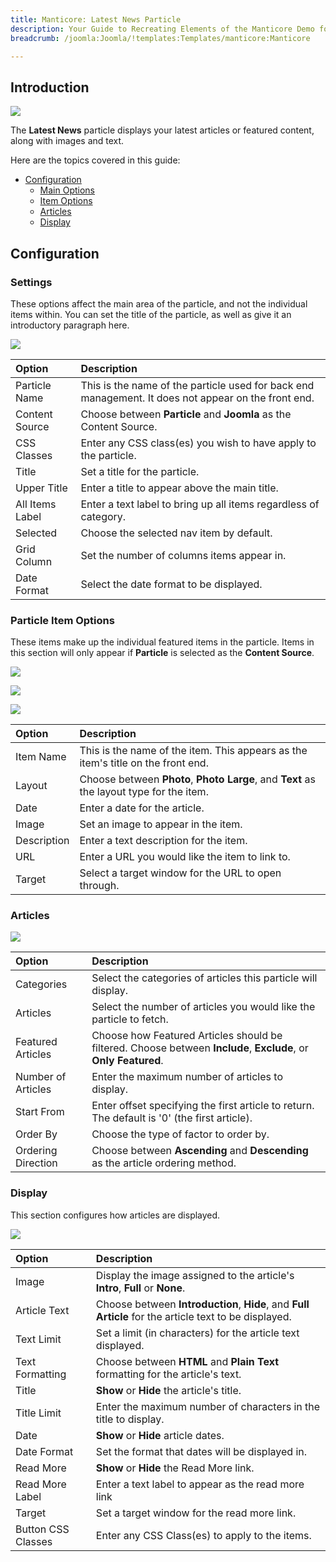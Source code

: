 ```yaml
---
title: Manticore: Latest News Particle
description: Your Guide to Recreating Elements of the Manticore Demo for Joomla
breadcrumb: /joomla:Joomla/!templates:Templates/manticore:Manticore

---
```


## Introduction

![](assets/particle_latestnews1.png)

The **Latest News** particle displays your latest articles or featured content, along with images and text.

Here are the topics covered in this guide:

* [Configuration](#configuration)
    - [Main Options](#settings)
    - [Item Options](#particle-item-options)
    - [Articles](#articles)
    - [Display](#display)

## Configuration

### Settings

These options affect the main area of the particle, and not the individual items within. You can set the title of the particle, as well as give it an introductory paragraph here.

![](assets/particle_latestnews2.png)

| Option          | Description                                                                                         |
|:--------------- |:--------------------------------------------------------------------------------------------------- |
| Particle Name   | This is the name of the particle used for back end management. It does not appear on the front end. |
| Content Source  | Choose between **Particle** and **Joomla** as the Content Source.                                   |
| CSS Classes     | Enter any CSS class(es) you wish to have apply to the particle.                                     |
| Title           | Set a title for the particle.                                                                       |
| Upper Title     | Enter a title to appear above the main title.                                                       |
| All Items Label | Enter a text label to bring up all items regardless of category.                                    |
| Selected        | Choose the selected nav item by default.                                                            |
| Grid Column     | Set the number of columns items appear in.                                                          |
| Date Format     | Select the date format to be displayed.                                                             |

### Particle Item Options

These items make up the individual featured items in the particle. Items in this section will only appear if **Particle** is selected as the **Content Source**.

![](assets/particle_latestnews3.png)

![](assets/particle_latestnews4.png)

![](assets/particle_latestnews5.png)

| Option      | Description                                                                              |
|:----------- |:---------------------------------------------------------------------------------------- |
| Item Name   | This is the name of the item. This appears as the item's title on the front end.         |
| Layout      | Choose between **Photo**, **Photo Large**, and **Text** as the layout type for the item. |
| Date        | Enter a date for the article.                                                            |
| Image       | Set an image to appear in the item.                                                      |
| Description | Enter a text description for the item.                                                   |
| URL         | Enter a URL you would like the item to link to.                                          |
| Target      | Select a target window for the URL to open through.                                      |

### Articles

![](assets/particle_latestnews6.png)

| Option             | Description                                                                                                     |
| :-----             | :-----                                                                                                          |
| Categories         | Select the categories of articles this particle will display.                                                   |
| Articles           | Select the number of articles you would like the particle to fetch.                                             |
| Featured Articles  | Choose how Featured Articles should be filtered. Choose between **Include**, **Exclude**, or **Only Featured**. |
| Number of Articles | Enter the maximum number of articles to display.                                                                |
| Start From         | Enter offset specifying the first article to return. The default is '0' (the first article).                    |
| Order By           | Choose the type of factor to order by.                                                                          |
| Ordering Direction | Choose between **Ascending** and **Descending** as the article ordering method.                                 |

### Display

This section configures how articles are displayed.

![](assets/particle_latestnews7.png)

| Option             | Description                                                                                           |
| :-----             | :-----                                                                                                |
| Image              | Display the image assigned to the article's **Intro**, **Full** or **None**.                          |
| Article Text       | Choose between **Introduction**, **Hide**, and **Full Article** for the article text to be displayed. |
| Text Limit         | Set a limit (in characters) for the article text displayed.                                           |
| Text Formatting    | Choose between **HTML** and **Plain Text** formatting for the article's text.                         |
| Title              | **Show** or **Hide** the article's title.                                                             |
| Title Limit        | Enter the maximum number of characters in the title to display.                                       |
| Date               | **Show** or **Hide** article dates.                                                                   |
| Date Format        | Set the format that dates will be displayed in.                                                       |
| Read More          | **Show** or **Hide** the Read More link.                                                              |
| Read More Label    | Enter a text label to appear as the read more link                                                    |
| Target             | Set a target window for the read more link.                                                           |
| Button CSS Classes | Enter any CSS Class(es) to apply to the items.                                                        |
